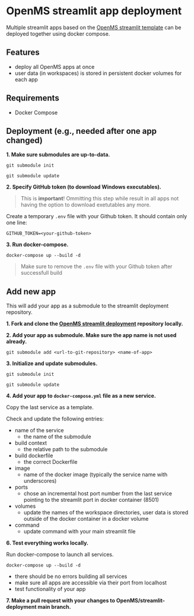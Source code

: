 # OpenMS streamlit app deployment

Multiple streamlit apps based on the [OpenMS streamlit template](https://github.com/OpenMS/streamlit-template/) can be deployed together using docker compose.

## Features

- deploy all OpenMS apps at once
- user data (in workspaces) is stored in persistent docker volumes for each app

## Requirements
- Docker Compose

## Deployment (e.g., needed after one app changed)

**1. Make sure submodules are up-to-data.**

`git submodule init`

`git submodule update`

**2. Specify GitHub token (to download Windows executables).**

> This is **important**! Ommitting this step while result in all apps not having the option to download exetutables any more.

Create a temporary `.env` file with your Github token. It should contain only one line:

`GITHUB_TOKEN=<your-github-token>`

**3. Run docker-compose.**

`docker-compose up --build -d`

> Make sure to remove the `.env` file with your Github token after successfull build

## Add new app

This will add your app as a submodule to the streamlit deployment repository. 

**1. Fork and clone the [OpenMS streamlit deployment](https://github.com/OpenMS/streamlit-deployment) repository locally.**

**2. Add your app as submodule. Make sure the app name is not used already.**

`git submodule add <url-to-git-repository> <name-of-app>`

**3. Initialize and update submodules.**

`git submodule init`

`git submodule update`

**4. Add your app to `docker-compose.yml` file as a new service.**

Copy the last service as a template.

Check and update the following entries:

- name of the service 
    - the name of the submodule
- build context
    - the relative path to the submodule
- build dockerfile
    - the correct Dockerfile
- image
    - name of the docker image (typically the service name with underscores)
- ports
    - chose an incremental host port number from the last service pointing to the streamlit port in docker container (8501)
- volumes
    - update the names of the workspace directories, user data is stored outside of the docker container in a docker volume 
- command
    - update command with your main streamlit file

**6. Test everything works locally.**

Run docker-compose to launch all services.

`docker-compose up --build -d`

- there should be no errors building all services
- make sure all apps are accessible via their port from localhost
- test functionality of your app

**7. Make a pull request with your changes to OpenMS/streamlit-deployment main branch.**